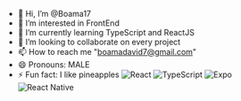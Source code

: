 - 👋 Hi, I’m @Boama17
- 👀 I’m interested in FrontEnd
- 🌱 I’m currently learning TypeScript and ReactJS
- 💞️ I’m looking to collaborate on every project
- 📫 How to reach me "boamadavid7@gmail.com"
- 😄 Pronouns: MALE
- ⚡ Fun fact: I like pineapples
![React](https://img.shields.io/badge/react-%2320232a.svg?style=for-the-badge&logo=react&logoColor=%2361DAFB)
![TypeScript](https://img.shields.io/badge/typescript-%23007ACC.svg?style=for-the-badge&logo=typescript&logoColor=white)
![Expo](https://img.shields.io/badge/expo-1C1E24?style=for-the-badge&logo=expo&logoColor=#D04A37)
![React Native](https://img.shields.io/badge/react_native-%2320232a.svg?style=for-the-badge&logo=react&logoColor=%2361DAFB)

<!---
Boama17/Boama17 is a ✨ special ✨ repository because its `README.md` (this file) appears on your GitHub profile.
You can click the Preview link to take a look at your changes.
--->
